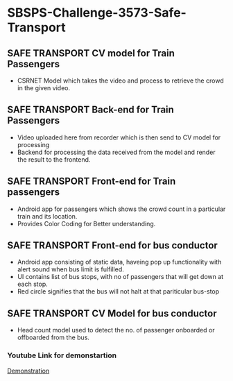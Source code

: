 # SBSPS-Challenge-3573-Safe-Transport

## SAFE TRANSPORT CV model for Train Passengers
* CSRNET Model which takes the video and process to retrieve the crowd in the given video.

## SAFE TRANSPORT Back-end for Train Passengers
* Video uploaded here from recorder which is then send to CV model for processing
* Backend for processing the data received from the model and render the result to the frontend.

## SAFE TRANSPORT Front-end for Train passengers

* Android app for passengers which shows the crowd count in a particular train and its location. 
* Provides Color Coding for Better understanding.

## SAFE TRANSPORT Front-end for bus conductor

* Android app consisting of static data, haveing pop up functionality with alert sound when bus limit is fulfilled. 
* UI contains list of bus stops, with no of passengers that will get down at each stop. 
* Red circle signifies that the bus will not halt at that pariticular bus-stop

## SAFE TRANSPORT CV Model for bus conductor
* Head count model used to detect the no. of passenger onboarded or offboarded from the bus.

### Youtube Link for demonstartion
[Demonstration](https://youtu.be/GUswVXXb8G8)
